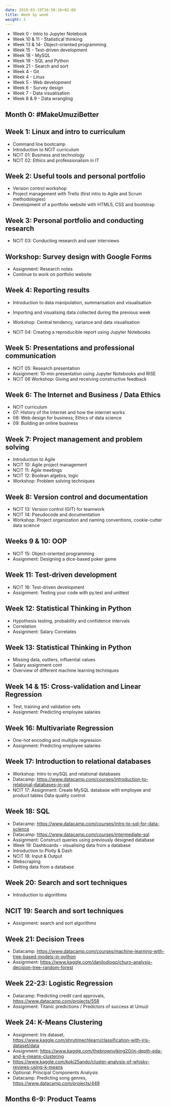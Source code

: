 ```yaml
---
date: 2019-03-19T16:50:16+02:00
title: Week by week
weight: 1
---
```


- Week 0 - Intro to Jupyter Notebook
- Week 10 & 11 - Statistical thinking
- Week 13 & 14- Object-oriented programming
- Week 15 - Test-driven development
- Week 18 - MySQL
- Week 19 - SQL and Python
- Week 21 - Search and sort
- Week 4 - Git
- Week 4 - Linux
- Week 5 - Web development
- Week 6 - Survey design
- Week 7 - Data visualisation
- Week 8 & 9 - Data wrangling


## Month 0: #MakeUmuziBetter


## Week 1: Linux and intro to curriculum

- Command line bootcamp
- Introduction to NCIT curriculum
- NCIT 01: Business and technology
- NCIT 02: Ethics and professionalism in IT


## Week 2: Useful tools and personal portfolio

- Version control workshop
- Project management with Trello (first intro to Agile and Scrum methodologies)
- Development of a portfolio website with HTML5, CSS and bootstrap

## Week 3: Personal portfolio and conducting research

- NCIT 03: Conducting research and user interviews

## Workshop: Survey design with Google Forms

- Assignment: Research notes
- Continue to work on portfolio website

## Week 4: Reporting results

- Introduction to data manipulation, summarisation and visualisation
- Importing and visualising data collected during the previous week
- Workshop: Central tendency, variance and data visualisation

- NCIT 04: Creating a reproducible report using Jupyter Notebooks


## Week 5: Presentations and professional communication

- NCIT 05: Research presentation
- Assignment: 10-min presentation using Jupyter Notebooks and RISE
- NCIT 06 Workshop: Giving and receiving constructive feedback

## Week 6: The Internet and Business / Data Ethics

- NCIT curriculum
- 07: History of the Internet and how the internet works
- 08: Web design for business; Ethics of data science
- 09: Building an online business

## Week 7: Project management and problem solving

- Introduction to Agile
- NCIT 10: Agile project management
- NCIT 11: Agile meetings
- NCIT 12: Boolean algebra, logic
- Workshop: Problem solving techniques

## Week 8: Version control and documentation

- NCIT 13: Version control (GIT) for teamwork
- NCIT 14: Pseudocode and documentation
- Workshop: Project organization and naming conventions, cookie-cutter data science

## Weeks 9 & 10: OOP

- NCIT 15: Object-oriented programming
- Assignment: Designing a dice-based poker game

## Week 11: Test-driven development 

- NCIT 16: Test-driven development
- Assignment: Testing your code with py.test and unittest

## Week 12: Statistical Thinking in Python

- Hypothesis testing, probability and confidence intervals
- Correlation
- Assignment: Salary Correlates

## Week 13: Statistical Thinking in Python

- Missing data, outliers, influential values
- Salary assignment cont
- Overview of different machine learning techniques

## Week 14 & 15: Cross-validation and Linear Regression

- Test, training and validation sets
- Assignment: Predicting employee salaries

## Week 16:  Multivariate Regression

- One-hot encoding and multiple regression
- Assignment: Predicting employee salaries

## Week 17: Introduction to relational databases

- Workshop: Intro to mySQL and relational databases
- Datacamp: https://www.datacamp.com/courses/introduction-to-relational-databases-in-sql
- NCIT 17: Assignment: Create MySQL database with employee and product tables
Data quality control

## Week 18:  SQL

- Datacamp: https://www.datacamp.com/courses/intro-to-sql-for-data-science
- Datacamp: https://www.datacamp.com/courses/intermediate-sql
- Assignment: Construct queries using previously designed database
- Week 19: Dashboards - visualising data from a database
- Introduction to Plotly & Dash
- NCIT 18: Input & Output
- Webscraping
- Getting data from a database

## Week 20: Search and sort techniques

- Introduction to algorithms

## NCIT 19: Search and sort techniques

- Assignment: search and sort algorithms

## Week 21: Decision Trees

- Datacamp: https://www.datacamp.com/courses/machine-learning-with-tree-based-models-in-python
- Assignment: https://www.kaggle.com/danilodiogo/churn-analysis-decision-tree-random-forest

## Week 22-23: Logistic Regression

- Datacamp: Predicting credit card approvals, https://www.datacamp.com/projects/558
- Assignment: Titanic predictions / Predictors of success at Umuzi

## Week 24: K-Means Clustering

- Assignment: Iris dataset, https://www.kaggle.com/shrutimechlearn/classification-with-iris-dataset/data
- Assignment: https://www.kaggle.com/thebrownviking20/in-depth-eda-and-k-means-clustering
- https://www.kaggle.com/koki25ando/cluster-analysis-of-whisky-reviews-using-k-means
- Optional: Principal Components Analysis
- Datacamp: Predicting song genres, https://www.datacamp.com/projects/449

## Months 6-9: Product Teams

